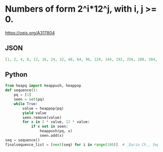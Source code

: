 # Numbers of form 2^i\*12^j, with i, j \>\= 0\.
https://oeis.org/A317804
## JSON
```JSON
[1, 2, 4, 8, 12, 16, 24, 32, 48, 64, 96, 128, 144, 192, 256, 288, 384, 512, 576, 768, 1024, 1152, 1536, 1728, 2048, 2304, 3072, 3456, 4096, 4608, 6144, 6912, 8192, 9216, 12288, 13824, 16384, 18432, 20736, 24576, 27648, 32768, 36864, 41472, 49152, 55296, 65536]
```
## Python
```Python
from heapq import heappush, heappop
def sequence():
    pq = [1]
    seen = set(pq)
    while True:
        value = heappop(pq)
        yield value
        seen.remove(value)
        for x in 2 * value, 12 * value:
            if x not in seen:
                heappush(pq, x)
                seen.add(x)
seq = sequence()
finalsequence_list = [next(seq) for i in range(100)]  # _Dario Ch_, Sep 01 2018
```
